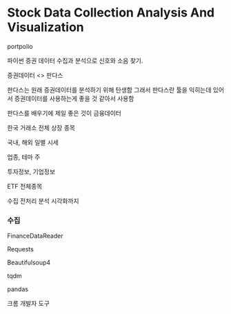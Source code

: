 # Stock Data Collection Analysis And Visualization

portpolio

파이썬 증권 데이터 수집과 분석으로 신호와 소음 찾기.

증권데이터 <> 판다스

판다스는 원래 증권데이터를 분석하기 위해 탄생함 그래서 판다스란 툴을  익히는데 있어서 증권데이터를 사용하는게 좋을 것 같아서 사용함

판다스를 배우기에 제일 좋은 것이 금융데이터

한국 거래소 전체 상장 종목

국내, 해외 일별 시세

업종, 테마 주

투자정보, 기업정보

ETF 전체종목

 수집 전처리 분석 시각화까지

### 수집

FinanceDataReader

Requests

Beautifulsoup4

tqdm

pandas

크롬 개발자 도구
